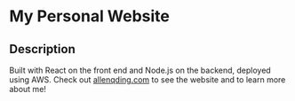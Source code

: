 # My Personal Website

## Description

Built with React on the front end and Node.js on the backend, deployed using AWS. Check out [allenqding.com](http://allenqding.com) to see the website and to learn more about me!
